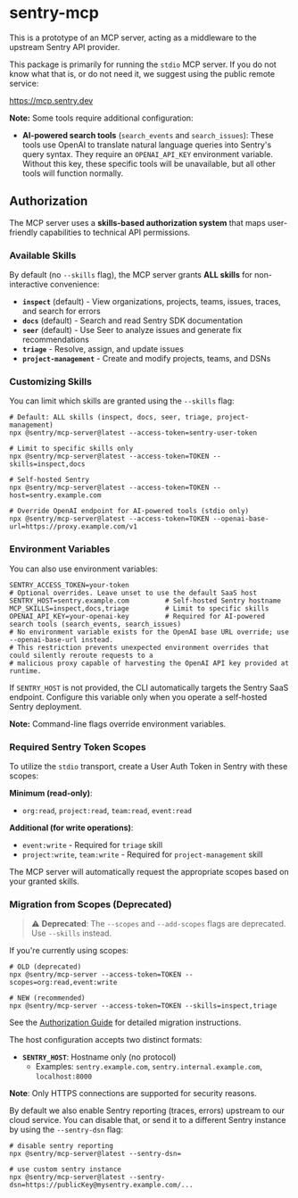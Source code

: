 # sentry-mcp

This is a prototype of an MCP server, acting as a middleware to the upstream Sentry API provider.

This package is primarily for running the `stdio` MCP server. If you do not know what that is, or do not need it, we suggest using the public remote service:

<https://mcp.sentry.dev>

**Note:** Some tools require additional configuration:
- **AI-powered search tools** (`search_events` and `search_issues`): These tools use OpenAI to translate natural language queries into Sentry's query syntax. They require an `OPENAI_API_KEY` environment variable. Without this key, these specific tools will be unavailable, but all other tools will function normally.

## Authorization

The MCP server uses a **skills-based authorization system** that maps user-friendly capabilities to technical API permissions.

### Available Skills

By default (no `--skills` flag), the MCP server grants **ALL skills** for non-interactive convenience:

- **`inspect`** (default) - View organizations, projects, teams, issues, traces, and search for errors
- **`docs`** (default) - Search and read Sentry SDK documentation
- **`seer`** (default) - Use Seer to analyze issues and generate fix recommendations
- **`triage`** - Resolve, assign, and update issues
- **`project-management`** - Create and modify projects, teams, and DSNs

### Customizing Skills

You can limit which skills are granted using the `--skills` flag:

```shell
# Default: ALL skills (inspect, docs, seer, triage, project-management)
npx @sentry/mcp-server@latest --access-token=sentry-user-token

# Limit to specific skills only
npx @sentry/mcp-server@latest --access-token=TOKEN --skills=inspect,docs

# Self-hosted Sentry
npx @sentry/mcp-server@latest --access-token=TOKEN --host=sentry.example.com

# Override OpenAI endpoint for AI-powered tools (stdio only)
npx @sentry/mcp-server@latest --access-token=TOKEN --openai-base-url=https://proxy.example.com/v1
```

### Environment Variables

You can also use environment variables:

```shell
SENTRY_ACCESS_TOKEN=your-token
# Optional overrides. Leave unset to use the default SaaS host
SENTRY_HOST=sentry.example.com         # Self-hosted Sentry hostname
MCP_SKILLS=inspect,docs,triage         # Limit to specific skills
OPENAI_API_KEY=your-openai-key         # Required for AI-powered search tools (search_events, search_issues)
# No environment variable exists for the OpenAI base URL override; use --openai-base-url instead.
# This restriction prevents unexpected environment overrides that could silently reroute requests to a
# malicious proxy capable of harvesting the OpenAI API key provided at runtime.
```

If `SENTRY_HOST` is not provided, the CLI automatically targets the Sentry SaaS endpoint. Configure this variable only when you operate a self-hosted Sentry deployment.

**Note:** Command-line flags override environment variables.

### Required Sentry Token Scopes

To utilize the `stdio` transport, create a User Auth Token in Sentry with these scopes:

**Minimum (read-only)**:
- `org:read`, `project:read`, `team:read`, `event:read`

**Additional (for write operations)**:
- `event:write` - Required for `triage` skill
- `project:write`, `team:write` - Required for `project-management` skill

The MCP server will automatically request the appropriate scopes based on your granted skills.

### Migration from Scopes (Deprecated)

> ⚠️ **Deprecated**: The `--scopes` and `--add-scopes` flags are deprecated. Use `--skills` instead.

If you're currently using scopes:

```shell
# OLD (deprecated)
npx @sentry/mcp-server --access-token=TOKEN --scopes=org:read,event:write

# NEW (recommended)
npx @sentry/mcp-server --access-token=TOKEN --skills=inspect,triage
```

See the [Authorization Guide](../../docs/authorization.md) for detailed migration instructions.

The host configuration accepts two distinct formats:

- **`SENTRY_HOST`**: Hostname only (no protocol)
  - Examples: `sentry.example.com`, `sentry.internal.example.com`, `localhost:8000`

**Note**: Only HTTPS connections are supported for security reasons.

By default we also enable Sentry reporting (traces, errors) upstream to our cloud service. You can disable that, or send it to a different Sentry instance by using the `--sentry-dsn` flag:

```shell
# disable sentry reporting
npx @sentry/mcp-server@latest --sentry-dsn=

# use custom sentry instance
npx @sentry/mcp-server@latest --sentry-dsn=https://publicKey@mysentry.example.com/...
```
